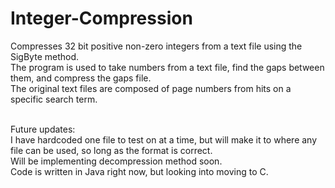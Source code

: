# Integer-Compression
Compresses 32 bit positive non-zero integers from a text file using the SigByte method.<BR>
The program is used to take numbers from a text file, find the gaps between them, and compress the gaps file.<BR>
The original text files are composed of page numbers from hits on a specific search term.<BR><BR>
  
Future updates:<BR>
I have hardcoded one file to test on at a time, but will make it to where any file can be used, so long as the format is correct.<BR>
Will be implementing decompression method soon.<BR>
Code is written in Java right now, but looking into moving to C.

